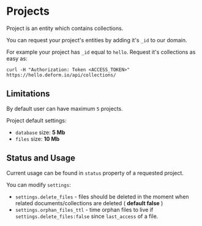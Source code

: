 # Projects

Project is an entity which contains collections. 

You can request your project's entities by adding it's `_id` to our domain. 

For example your project has `_id` equal to `hello`. Request it's collections as easy as:

    curl -H "Authorization: Token <ACCESS_TOKEN>" https://hello.deform.io/api/collections/


## Limitations

By default user can have maximum `5` projects.

Project default settings:

  * `database` size: **5 Mb**
  * `files` size: **10 Mb**


## Status and Usage

Current usage can be found in `status` property of a requested project.

You can modify `settings`:
  
  * `settings.delete_files` - files should be deleted in the moment when related documents/collections are deleted ( **default false** )
  * `settings.orphan_files_ttl` - time orphan files to live if `settings.delete_files:false` since `last_access` of a file.